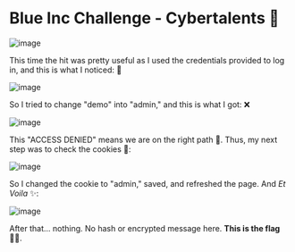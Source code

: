 # Blue Inc Challenge - Cybertalents 🚀

![image](https://github.com/user-attachments/assets/5aac5c63-df61-42af-a500-fc7d9a36ce84)

This time the hit was pretty useful as I used the credentials provided to log in, and this is what I noticed: 👀

![image](https://github.com/user-attachments/assets/6910e840-7787-4a83-82c5-9182f1c00846)

So I tried to change "demo" into "admin," and this is what I got: ❌

![image](https://github.com/user-attachments/assets/d8cae381-ea93-451f-b6d7-c1211b8eefc3)

This "ACCESS DENIED" means we are on the right path 🧩. Thus, my next step was to check the cookies 🍪:

![image](https://github.com/user-attachments/assets/d1f81660-cbd5-46b7-8e74-7a282874733a)

So I changed the cookie to "admin," saved, and refreshed the page. And *Et Voila* ✨:

![image](https://github.com/user-attachments/assets/bf9a066b-d258-4bc6-b4fd-422fbc3b746b)

After that... nothing. No hash or encrypted message here. **This is the flag** 🏴‍☠️.
